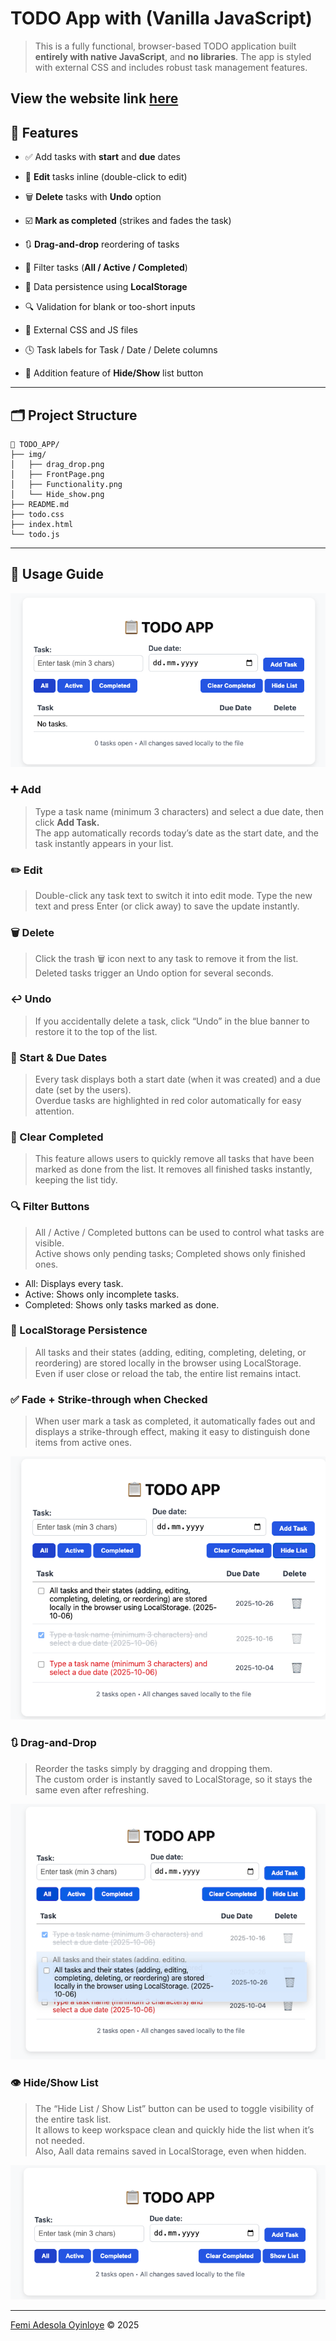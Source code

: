 # TODO App with (Vanilla JavaScript)

> This is a fully functional, browser-based TODO application built **entirely with native JavaScript**, and **no libraries**. The app is styled with external CSS and includes robust task management features.

View the website link [here](https://todo-app-femi.netlify.app)
---

## 🌟 Features

- ✅ Add tasks with **start** and **due** dates
  
- 📝 **Edit** tasks inline (double-click to edit)  
- 🗑️ **Delete** tasks with **Undo** option  
- ☑️ **Mark as completed** (strikes and fades the task)  
- 🔃 **Drag-and-drop** reordering of tasks  
- 📂 Filter tasks (**All / Active / Completed**)  
- 💾 Data persistence using **LocalStorage**  
- 🔍 Validation for blank or too-short inputs  
- 🎨 External CSS and JS files  
- 🕓 Task labels for Task / Date / Delete columns  
- 🧩 Addition feature of **Hide/Show** list button  

---

## 🗂️ Project Structure

```
📁 TODO_APP/
├── img/
│   ├── drag_drop.png
│   ├── FrontPage.png
│   ├── Functionality.png
│   └── Hide_show.png
├── README.md
├── todo.css
├── index.html
└── todo.js
```
---

## 🧭 Usage Guide

![FrontPage](/img/FrontPage.png)

### ➕ Add
> Type a task name (minimum 3 characters) and select a due date, then click **Add Task.** \
> The app automatically records today’s date as the start date, and the task instantly appears in your list.

### ✏️ Edit
> Double-click any task text to switch it into edit mode. Type the new text and press Enter (or click away) to save the update instantly.

### 🗑️ Delete
> Click the trash 🗑 icon next to any task to remove it from the list. Deleted tasks trigger an Undo option for several seconds.

### ↩️ Undo
> If you accidentally delete a task, click “Undo” in the blue banner to restore it to the top of the list.

### 📅 Start & Due Dates
> Every task displays both a start date (when it was created) and a due date (set by the users). \
> Overdue tasks are highlighted in red color automatically for easy attention.

### 🧹 Clear Completed
> This feature allows users to quickly remove all tasks that have been marked as done from the list. It removes all finished tasks instantly, keeping the list tidy.

### 🔍 Filter Buttons
> All / Active / Completed buttons can be used to control what tasks are visible.\
Active shows only pending tasks; Completed shows only finished ones.
* All: Displays every task.
* Active: Shows only incomplete tasks.
* Completed: Shows only tasks marked as done.

### 💾 LocalStorage Persistence
> All tasks and their states (adding, editing, completing, deleting, or reordering) are stored locally in the browser using LocalStorage.\
Even if user close or reload the tab, the entire list remains intact.

### ✅ Fade + Strike-through when Checked
> When user mark a task as completed, it automatically fades out and displays a strike-through effect, making it easy to distinguish done items from active ones.

![Functionality](/img/Functionality.png)

### 🔃 Drag-and-Drop
> Reorder the tasks simply by dragging and dropping them. \
> The custom order is instantly saved to LocalStorage, so it stays the same even after refreshing.

![drag_drop](/img/drag_drop.png)

### 👁️ Hide/Show List
> The “Hide List / Show List” button can be used to toggle visibility of the entire task list. \
It allows to keep workspace clean and quickly hide the list when it’s not needed. \
Also, Aall data remains saved in LocalStorage, even when hidden.

![hide_show](/img/Hide_show.png)

---
[Femi Adesola Oyinloye](https://github.com/FemiAdesola) © 2025 